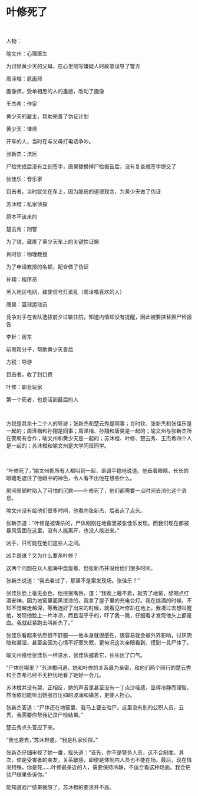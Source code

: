# 叶修死了

<br>

人物：

喻文州：心理医生

为讨好黄少天的父母，在心里侧写嫌疑人时故意误导了警方

周泽楷：原画师

画像师，受单相思的人的蛊惑，改动了画像

王杰希：作家

黄少天的雇主，帮助完善了伪证计划

黄少天：律师

开车的人，当时在与父母打电话争吵。

张新杰：法医

尸检完成后没有立刻签字，唐昊替换掉尸检报告后，没有复查就签字提交了

张佳乐：音乐家

目击者，当时就坐在车上，因为脆弱的道德观念，为黄少天做了伪证

苏沐橙：私家侦探

原本不该来的

楚云秀：刑警

为了钱，藏匿了黄少天车上的关键性证据

肖时钦：物理教授

为了申请教授的名额，配合做了伪证

孙翔：程序员

黑入地区电网，致使信号灯紊乱（周泽楷喜欢的人）

唐昊：篮球运动员

竞争对手在省队选拔前夕过敏住院，知道内情却没有提醒，因此被要挟替换尸检报告

李轩：房东

前黑帮分子，帮助黄少天善后

方锐：导游

目击者，收了封口费

叶修：职业玩家

第一个死者，也是活到最后的人

<br>

方锐是其余十二个人的导游；张新杰和楚云秀是同事；肖时钦、张新杰和张佳乐是一起的；周泽楷和孙翔是同事；周泽楷、孙翔和唐昊是一起的；喻文州与张新杰所在警局有合作；喻文州和黄少天是一起的；苏沐橙、叶修、楚云秀、王杰希四个人是一起的；苏沐橙和喻文州是大学同班同学。

<br>


<br>
“叶修死了。”喻文州把所有人都叫到一起，语调平稳地说道。他垂着眼睛，长长的眼睫毛遮住了他眼中的神色，令人看不出他在想些什么。

房间里顿时陷入了可怕的沉默——叶修死了，他们都需要一点时间去消化这个消息。

喻文州没有给他们很多时间，他看向张新杰，后者点了点头。

张新杰道：“叶修是被谋杀的，尸体刚刚在地窖里被张佳乐发现。而我们现在都被暴风雪困在这里，没有人能离开，也没人能进来。”

凶手，只可能在他们这些人之间。

凶手是谁？又为什么要杀叶修？

这两个问题在众人脑海中盘旋着，但张新杰并没给他们很多时间。

张新杰说道：“我去看过了，那里不是案发现场。张佳乐？”

张佳乐脸上毫无血色，他抿抿嘴唇，道：“我晚上睡不着，就去了地窖，想喝点红酒安神。因为地窖里面黑漆漆的，我拿了屋子里的充电台灯。我在挑酒的时候，不知不觉越走越深，等我选好了出来的时候，就看见叶修趴在地上。我凑过去想叫醒他，发现他脸上一片冰凉，而且湿乎乎的，吓了我一跳，仔细看才发现他头上都是血。我就赶紧跑去叫新杰了。”

张佳乐看起来依然很不舒服——他本身就很感性，很容易就会被外界影响，讨厌阴暗和潮湿，甚至会因为心情不好而失眠，更何况这次亲眼看到、摸到一具尸体了。

喻文州推给张佳乐一杯温水，张佳乐握着它，长长出了口气。

“尸体在哪里？”苏沐橙问道。她和叶修的关系最为亲密，和他们两个同行的楚云秀和王杰希已经不无担忧地看了她好一会儿。

苏沐橙并没有哭，正相反，她的声音里甚至没有一丁点沙哑感，显得冷静而理智。然而依旧能听出她强自压抑的波澜和痛苦，更使人担心。

张新杰答道：“尸体还在地窖里，我马上要去验尸。这里没有别的公职人员，云秀，我需要你帮我记录尸检结果。”

楚云秀点头答应下来。

“我也要去，”苏沐橙道，“我是私家侦探。”

张新杰仔细审视了她一番，摇头道：“首先，你不是警务人员，这不合制度。其次，你是受害者的亲友，关系敏感，即便是体制内人员也不能在场。最后，现在情况特殊，你是死……叶修最亲近的人，需要保持冷静，不适合看这种场面。我会把验尸结果告诉你。”

能知道验尸结果就够了，苏沐橙的要求并不高。

